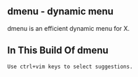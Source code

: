 dmenu - dynamic menu
---
dmenu is an efficient dynamic menu for X.


In This Build Of dmenu
---

    Use ctrl+vim keys to select suggestions.

